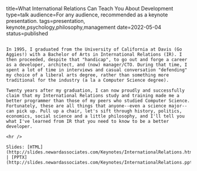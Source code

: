 title=What International Relations Can Teach You About Development
type=talk
audience=For any audience, recommended as a keynote presentation.
tags=presentation, keynote,psychology,philosophy,management
date=2022-05-04
status=published
~~~~~~

In 1995, I graduated from the University of California at Davis (Go Aggies!) with a Bachelor of Arts in International Relations (IR). I then proceeded, despite that "handicap", to go out and forge a career as a developer, architect, and (now) manager/CTO. During that time, I spent a lot of time in interviews and casual conversation "defending" my choice of a liberal arts degree, rather than something more traditional for the industry (a la a Computer Science degree).

Twenty years after my graduation, I can now proudly and successfully claim that my International Relations study and training made me a better programmer than those of my peers who studied Computer Science. Fortunately, these are all things that anyone--even a science major--can pick up. Pull up a chair, let's sift through history, politics, economics, social science and a little philosophy, and I'll tell you what I've learned from IR that you need to know to be a better developer.
    
<hr />

Slides: [HTML](http://slides.newardassociates.com/Keynotes/InternationalRelations.html) | [PPTX](http://slides.newardassociates.com/Keynotes/InternationalRelations.pptx)
